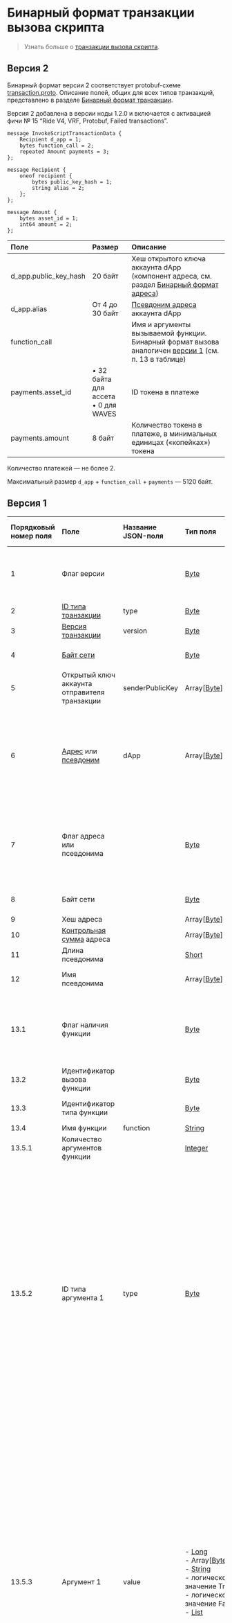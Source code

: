 # Бинарный формат транзакции вызова скрипта

> Узнать больше о [транзакции вызова скрипта](/ru/blockchain/transaction-type/invoke-script-transaction).

## Версия 2

Бинарный формат версии 2 соответствует protobuf-схеме [transaction.proto](https://github.com/wavesplatform/protobuf-schemas/blob/master/proto/waves/transaction.proto). Описание полей, общих для всех типов транзакций, представлено в разделе [Бинарный формат транзакции](/ru/blockchain/binary-format/transaction-binary-format/).

Версия 2 добавлена в версии ноды 1.2.0 и включается с активацией фичи № 15 “Ride V4, VRF, Protobuf, Failed transactions”.

```
message InvokeScriptTransactionData {
    Recipient d_app = 1;
    bytes function_call = 2;
    repeated Amount payments = 3;
};

message Recipient {
    oneof recipient {
        bytes public_key_hash = 1;
        string alias = 2;
    };
};

message Amount {
    bytes asset_id = 1;
    int64 amount = 2;
};
```

| Поле | Размер | Описание |
| :--- | :--- | :--- |
| d_app.public_key_hash | 20 байт | Хеш открытого ключа аккаунта dApp (компонент адреса, см. раздел [Бинарный формат адреса](/ru/blockchain/binary-format/address-binary-format)) |
| d_app.alias | От 4 до 30 байт | [Псевдоним адреса](/ru/blockchain/account/alias) аккаунта dApp |
| function_call | | Имя и аргументы вызываемой функции. Бинарный формат вызова аналогичен [версии 1](#версия-1) (см. п. 13 в таблице) |
| payments.asset_id | • 32 байта для ассета<br>• 0 для WAVES | ID токена в платеже |
| payments.amount | 8 байт | Количество токена в платеже, в минимальных единицах («копейках») токена |

Количество платежей — не более 2.

Максимальный размер `d_app` + `function_call` + `payments` — 5120 байт.

## Версия 1

| Порядковый номер поля | Поле | Название JSON-поля | Тип поля | Размер поля в байтах | Комментарий |
| :--- | :--- | :--- | :--- | :--- | :--- |
| 1 | Флаг версии |  | [Byte](/ru/blockchain/blockchain/blockchain-data-types) | 1 | Указывает, что [версия транзакции](/ru/blockchain/transaction/transaction-version) является второй или выше.<br>Значение должно быть равно 0 |
| 2 | [ID типа транзакции](/ru/blockchain/transaction-type/) | type | [Byte](/ru/blockchain/blockchain/blockchain-data-types) | 1 | Значение должно быть равно 16 |
| 3 | [Версия транзакции](/ru/blockchain/transaction/transaction-version) | version | [Byte](/ru/blockchain/blockchain/blockchain-data-types) | 1 | Значение должно быть равно 1 |
| 4 | [Байт сети](/ru/blockchain/blockchain-network/#байт-сети) |  | [Byte](/ru/blockchain/blockchain/blockchain-data-types) | 1 | 87 — для Mainnet<br>84 — для Testnet<br>83 — для Stagenet |
| 5 | Открытый ключ аккаунта отправителя транзакции | senderPublicKey | Array[[Byte](/ru/blockchain/blockchain/blockchain-data-types)] | 32 |  |
| 6 | [Адрес](/ru/blockchain/account/address) или [псевдоним](/ru/blockchain/account/alias) | dApp | Array[[Byte](/ru/blockchain/blockchain/blockchain-data-types)] | `S` | Если первым байтом поля является 1, то за ним следует адрес. `S` в этом случае равняется 26.<br>Если первым байтом поля является 2, то за ним следует псевдоним. В этом случае 8 <= `S` <= 34 |
| 7 | Флаг адреса или псевдонима |  | [Byte](/ru/blockchain/blockchain/blockchain-data-types) | 1 | 1 — для идентификации отправителя используется адрес.<br>2 — для идентификации отправителя используется псевдоним. |
| 8 | Байт сети |  | [Byte](/ru/blockchain/blockchain/blockchain-data-types) | 1 | Дублирует указанный выше байт сети |
| 9 | Хеш адреса |  | Array[[Byte](/ru/blockchain/blockchain/blockchain-data-types)] | 20 |  |
| 10 | [Контрольная сумма](https://ru.wikipedia.org/wiki/Контрольная_сумма) адреса |  | Array[[Byte](/ru/blockchain/blockchain/blockchain-data-types)] | 4 |  |
| 11 | Длина псевдонима |  | [Short](/ru/blockchain/blockchain/blockchain-data-types) | 2 |  |
| 12 | Имя псевдонима |  | Array[[Byte](/ru/blockchain/blockchain/blockchain-data-types)] | От 4 до 30 байтов |  |
| 13.1 | Флаг наличия функции |  | [Byte](/ru/blockchain/blockchain/blockchain-data-types) | 1 | 0 — в dApp должна быть вызвана функция по умолчанию.<br>1 — в dApp должна быть вызвана функция из текущей транзакции. |
| 13.2 | Идентификатор вызова функции |  | [Byte](/ru/blockchain/blockchain/blockchain-data-types) | 1 | Константа. Значение должно быть равно 9 |
| 13.3 | Идентификатор типа функции |  | [Byte](/ru/blockchain/blockchain/blockchain-data-types) | 1 | Константа. Значение должно быть равно 1 |
| 13.4 | Имя функции | function | [String](/ru/blockchain/blockchain/blockchain-data-types) | До 255 |  |
| 13.5.1 | Количество аргументов функции |  | [Integer](/ru/blockchain/blockchain/blockchain-data-types) | 4 |  |
| 13.5.2 | ID типа аргумента 1 | type | [Byte](/ru/blockchain/blockchain/blockchain-data-types) | 1 | 0 — типом аргумента является длинное целое.<br>1 — типом аргумента является массив байтов.<br>2 — типом аргумента является строка.<br>6 — типом аргумента является логическое значение True.<br>7 — типом аргумента является логическое значение False.<br>11 - типом аргумента является список.<br>Возможность передавать список в качестве аргумента добавлена в версии ноды 1.2.3 и включается после активации фичи №&nbsp;15 “Ride V4, VRF, Protobuf, Failed transactions” |
| 13.5.3 | Аргумент 1 | value | - [Long](/ru/blockchain/blockchain/blockchain-data-types)<br>- Array[[Byte](/ru/blockchain/blockchain/blockchain-data-types)]<br>- [String](/ru/blockchain/blockchain/blockchain-data-types)<br>- логическое значение True<br>- логическое значение False<br>- [List](/ru/ride/data-types/list) | `S` | `S` = 8, если типом является длинное целое.<br>Eсли типом является массив байтов, строка или список, то ограничение на размер поля отсутствует. Объем хранимых в поле данных не должен превышать 5 Килобайт.<br>Если типом является список, то<br>- его длина не должна превышать 1000 элементов,<br>- количество элементов в нем представляют первые 4 байта текущего поля,<br>- каждый элемент сериализуется так же, как и аргумент функции: сначала размещается ID типа элемента, затем его значение.<br>`S` = 0, если типом является логическое значение True или False |
| 13.5.4 | ID типа аргумента 2 | type | [Byte](/ru/blockchain/blockchain/blockchain-data-types) | 1 | 0 — типом аргумента является длинное целое.<br>1 — типом аргумента является массив байтов.<br>2 — типом аргумента является строка.<br>6 — типом аргумента является логическое значение True.<br>7 — типом аргумента является логическое значение False.<br>11 - типом аргумента является список.<br>Возможность передавать список в качестве аргумента добавлена в версии ноды 1.2.3 и включается после активации фичи №&nbsp;15 “Ride V4, VRF, Protobuf, Failed transactions” |
| 13.5.5 | Аргумент 2 | value | - [Long](/ru/blockchain/blockchain/blockchain-data-types)<br>- Array[[Byte](/ru/blockchain/blockchain/blockchain-data-types)]<br>- [String](/ru/blockchain/blockchain/blockchain-data-types)<br>- логическое значение True<br>- логическое значение False<br>- [List](/ru/ride/data-types/list) | `S` | `S` = 8, если типом является длинное целое.<br>Eсли типом является массив байтов, строка или список, то ограничение на размер поля отсутствует. Объем хранимых в поле данных не должен превышать 5 Килобайт.<br>Если типом является список, то<br>- его длина не должна превышать 1000 элементов,<br>- количество элементов в нем представляют первые 4 байта текущего поля,<br>- каждый элемент сериализуется так же, как и аргумент функции: сначала размещается ID типа элемента, затем его значение.<br>`S` = 0, если типом является логическое значение True или False |
| ... | ... | ... | ... | ... | ... |
| 13.5.[2 × N] | ID типа аргумента N | type | [Byte](/ru/blockchain/blockchain/blockchain-data-types) | 1 | 0 — типом аргумента является длинное целое.<br>1 — типом аргумента является массив байтов.<br>2 — типом аргумента является строка.<br>6 — типом аргумента является логическое значение True.<br>7 — типом аргумента является логическое значение False.<br>11 - типом аргумента является список.<br>Возможность передавать список в качестве аргумента добавлена в версии ноды 1.2.3 и включается после активации фичи №&nbsp;15 “Ride V4, VRF, Protobuf, Failed transactions” |
| 13.5.[2 × N + 1] | Аргумент N | value | - [Long](/ru/blockchain/blockchain/blockchain-data-types)<br>- Array[[Byte](/ru/blockchain/blockchain/blockchain-data-types)]<br>- [String](/ru/blockchain/blockchain/blockchain-data-types)<br>- логическое значение True<br>- логическое значение False<br>- [List](/ru/ride/data-types/list) | `S` | `S` = 8, если типом является длинное целое.<br>Eсли типом является массив байтов, строка или список, то ограничение на размер поля отсутствует. Объем хранимых в поле данных не должен превышать 5 Килобайт.<br>Если типом является список, то<br>- его длина не должна превышать 1000 элементов,<br>- количество элементов в нем представляют первые 4 байта текущего поля,<br>- каждый элемент сериализуется так же, как и аргумент функции: сначала размещается ID типа элемента, затем его значение.<br>`S` = 0, если типом является логическое значение True или False |
| 14.1 | Количество платежей |  | [Long](/ru/blockchain/blockchain/blockchain-data-types) | 8 |  |
| 14.2 | Количество токена в платеже 1 | amount | [Long](/ru/blockchain/blockchain/blockchain-data-types) | 8 |  |
| 14.3 | ID токена платежа 1 | assetId | Array[[Byte](/ru/blockchain/blockchain/blockchain-data-types)] | 32 |  |
| 14.4 | Флаг токена платежа 1 |  | [Byte](/ru/blockchain/blockchain/blockchain-data-types) | 1 | 0 — WAVES.<br>1 — другой токен |
| 14.5 | ID токена платежа 1 |  | Array[[Byte](/ru/blockchain/blockchain/blockchain-data-types)] | 32 | Поле применимо, если токен не является WAVES |
| 14.6 | Количество токена в платеже 2 | amount | [Long](/ru/blockchain/blockchain/blockchain-data-types) | 8 |  |
| 14.7 | ID токена платежа 2 | assetId | Array[[Byte](/ru/blockchain/blockchain/blockchain-data-types)] | 32 |  |
| 14.8 | Флаг токена платежа 2 |  | [Byte](/ru/blockchain/blockchain/blockchain-data-types) | 1 | 0 — [WAVES](/ru/blockchain/token/waves).<br>1 — другой токен |
| 14.9 | ID токена платежа 2 |  | Array[[Byte](/ru/blockchain/blockchain/blockchain-data-types)] | 32 | Поле применимо, если токен не является WAVES |
| ... | ... | ... | ... | ... | ... |
| 14.[4 × N + 2] | Количество токена в платеже N | amount | [Long](/ru/blockchain/blockchain/blockchain-data-types) | 8 |  |
| 14.[4 × N + 3] | ID токена платежа N | assetId | Array[[Byte](/ru/blockchain/blockchain/blockchain-data-types)] | 32 |  |
| 14.[4 × N + 4] | Флаг токена платежа N |  | [Byte](/ru/blockchain/blockchain/blockchain-data-types) | 1 | 0 — WAVES.<br>1 — другой токен |
| 14.[4 × N + 5] | ID токена платежа N |  | Array[[Byte](/ru/blockchain/blockchain/blockchain-data-types)] | 32 | Поле применимо, если токен не является WAVES |
| 15 | [Комиссия за транзакцию](/ru/blockchain/transaction/transaction-fee) | fee | [Long](/ru/blockchain/blockchain/blockchain-data-types) | 8 |  |
| 16 | ID ассета комиссии | feeAssetId | Array[[Byte](/ru/blockchain/blockchain/blockchain-data-types)] | `S` | `S` = 0, если токеном является WAVES.<br>`S` = 32, если это другой токен |
| 17 | [Временная метка транзакции](/ru/blockchain/transaction/transaction-timestamp) | timestamp | [Long](/ru/blockchain/blockchain/blockchain-data-types) | 8 |  |
| 18 | [Подтверждения транзакции](/ru/blockchain/transaction/transaction-proof) | proofs | [Подтверждения](/ru/blockchain/transaction/transaction-proof) | `S` | Если массив пустой, то `S` = 3.<br>Если массив не пустой, то `S` = 3 + 2 × `N` + (`P`<sub>1</sub> + `P`<sub>2</sub> + ... + `P`<sub>n</sub>),<br>где<br>`N` — количество подтверждений в массиве,<br>`P`<sub>n</sub> — размер `N`-го подтверждения в байтах. Максимальное количество подтверждений в массиве — 8. Максимальный размер каждого подтверждения — 64 байта |

## JSON-представление транзакции

Смотрите [пример](https://nodes.wavesnodes.com/transactions/info/7CVjf5KGRRYj6UyTC2Etuu4cUxx9qQnCJox8vw9Gy9yq) в Node API.
